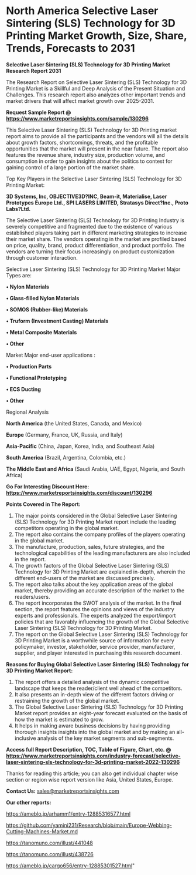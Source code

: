 # North America Selective Laser Sintering (SLS) Technology for 3D Printing Market Growth, Size, Share, Trends, Forecasts to 2031

<strong>Selective Laser Sintering (SLS) Technology for 3D Printing Market Research Report 2031</strong>

The Research Report on Selective Laser Sintering (SLS) Technology for 3D Printing Market is a Skillful and Deep Analysis of the Present Situation and Challenges. This research report also analyzes other important trends and market drivers that will affect market growth over 2025-2031.

<strong>Request Sample Report @ <a href=https://www.marketreportsinsights.com/sample/130296>https://www.marketreportsinsights.com/sample/130296</a></strong>

This Selective Laser Sintering (SLS) Technology for 3D Printing market report aims to provide all the participants and the vendors will all the details about growth factors, shortcomings, threats, and the profitable opportunities that the market will present in the near future. The report also features the revenue share, industry size, production volume, and consumption in order to gain insights about the politics to contest for gaining control of a large portion of the market share.

Top Key Players in the Selective Laser Sintering (SLS) Technology for 3D Printing Market:

<strong>3D Systems, Inc, OBJECTIVE3D?INC, Beam-it, Materialise, Laser Prototypes Europe Ltd., SPI LASERS LIMITED, Stratasys Direct?Inc., Proto Labs?Ltd.</strong>

The Selective Laser Sintering (SLS) Technology for 3D Printing Industry is severely competitive and fragmented due to the existence of various established players taking part in different marketing strategies to increase their market share. The vendors operating in the market are profiled based on price, quality, brand, product differentiation, and product portfolio. The vendors are turning their focus increasingly on product customization through customer interaction.

Selective Laser Sintering (SLS) Technology for 3D Printing Market Major Types are:

<strong>• Nylon Materials

• Glass-filled Nylon Materials

• SOMOS (Rubber-like) Materials

• Truform (Investment Casting) Materials

• Metal Composite Materials

• Other</strong>

Market Major end-user applications :

<strong>• Production Parts

• Functional Prototyping

• ECS Ducting

• Other</strong>

Regional Analysis

</u><strong><b>North America</b></strong> (the United States, Canada, and Mexico)

<strong><b>Europe </b></strong>(Germany, France, UK, Russia, and Italy)

<strong><b>Asia-Pacific</b></strong> (China, Japan, Korea, India, and Southeast Asia)

<strong><b>South America</b></strong> (Brazil, Argentina, Colombia, etc.)

<strong><b>The Middle East and Africa</b></strong> (Saudi Arabia, UAE, Egypt, Nigeria, and South Africa)

<strong>Go For Interesting Discount Here: <a href=https://www.marketreportsinsights.com/discount/130296>https://www.marketreportsinsights.com/discount/130296</a></strong>

<strong>Points Covered in The Report:</strong>
<ol>
  <li>The major points considered in the Global Selective Laser Sintering (SLS) Technology for 3D Printing Market report include the leading competitors operating in the global market.</li>
  <li>The report also contains the company profiles of the players operating in the global market.</li>
  <li>The manufacture, production, sales, future strategies, and the technological capabilities of the leading manufacturers are also included in the report.</li>
  <li>The growth factors of the Global Selective Laser Sintering (SLS) Technology for 3D Printing Market are explained in-depth, wherein the different end-users of the market are discussed precisely.</li>
  <li>The report also talks about the key application areas of the global market, thereby providing an accurate description of the market to the readers/users.</li>
  <li>The report incorporates the SWOT analysis of the market. In the final section, the report features the opinions and views of the industry experts and professionals. The experts analyzed the export/import policies that are favorably influencing the growth of the Global Selective Laser Sintering (SLS) Technology for 3D Printing Market.</li>
  <li>The report on the Global Selective Laser Sintering (SLS) Technology for 3D Printing Market is a worthwhile source of information for every policymaker, investor, stakeholder, service provider, manufacturer, supplier, and player interested in purchasing this research document.</li>
</ol>
<strong>Reasons for Buying Global Selective Laser Sintering (SLS) Technology for 3D Printing Market Report:</strong>

<ol>
  <li>The report offers a detailed analysis of the dynamic competitive landscape that keeps the reader/client well ahead of the competitors.</li>
  <li>It also presents an in-depth view of the different factors driving or restraining the growth of the global market.</li>
  <li>The Global Selective Laser Sintering (SLS) Technology for 3D Printing Market report provides an eight-year forecast evaluated on the basis of how the market is estimated to grow.</li>
  <li>It helps in making aware business decisions by having providing thorough insights insights into the global market and by making an all-inclusive analysis of the key market segments and sub-segments.</li>
</ol>
<strong>Access full Report Description, TOC, Table of Figure, Chart, etc. @ <a href=https://www.marketreportsinsights.com/industry-forecast/selective-laser-sintering-sls-technology-for-3d-printing-market-2022-130296>https://www.marketreportsinsights.com/industry-forecast/selective-laser-sintering-sls-technology-for-3d-printing-market-2022-130296</a></strong>


Thanks for reading this article; you can also get individual chapter wise section or region wise report version like Asia, United States, Europe.

<strong>Contact Us:</strong>
sales@marketreportsinsights.com

<strong>Our other reports:</strong>

<a href=https://ameblo.jp/arhamm1/entry-12885316577.html>https://ameblo.jp/arhamm1/entry-12885316577.html</a>

<a href=https://github.com/yamini231/Research/blob/main/Europe-Webbing-Cutting-Machines-Market.md>https://github.com/yamini231/Research/blob/main/Europe-Webbing-Cutting-Machines-Market.md</a>

<a href=https://tanomuno.com/illust/441048>https://tanomuno.com/illust/441048</a>

<a href=https://tanomuno.com/illust/438726>https://tanomuno.com/illust/438726</a>

<a href=https://ameblo.jp/cargo656/entry-12885301527.html>https://ameblo.jp/cargo656/entry-12885301527.html</a>"
